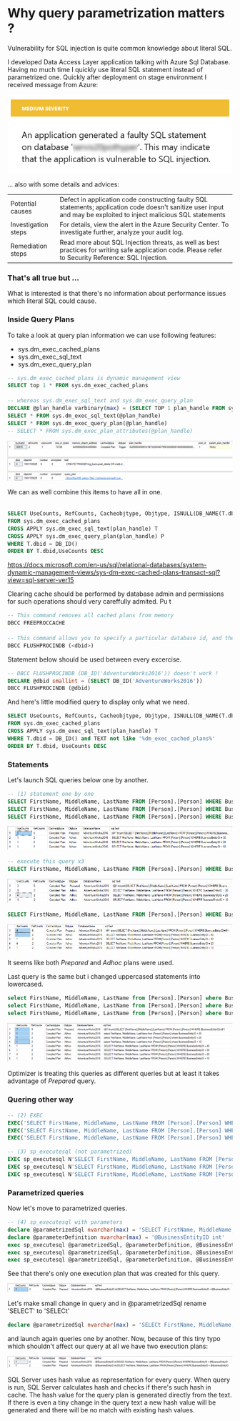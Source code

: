 ﻿# Why query parametrization matters ?

<!-- Id: sql-why-query-parametrization-matters -->
<!-- Categories: SQL, Performance -->
<!-- Date: 20200403 -->

<!-- #header -->
Vulnerability for SQL injection is quite common knowledge about literal SQL. 
<!-- #endheader -->

I developed Data Access Layer application talking with Azure Sql Database. Having no much time I quickly use literal SQL statement instead of parametrized one. Quickly after deployment on stage environment I received message from Azure:

![01](01.png)

... also with some details and advices:

<table>
<tr>
<td>
Potential causes
</td>
<td>
Defect in application code constructing faulty SQL statements; application code doesn't sanitize user input and may be exploited to inject malicious SQL statements
</td>
</tr>

<tr>
<td>
Investigation steps
</td>
<td>
For details, view the alert in the Azure Security Center.
To investigate further, analyze your audit log. 
</td>
</tr>

<tr>
<td>
Remediation steps
</td>
<td>
Read more about SQL Injection threats, as well as best practices for writing safe application code. Please refer to Security Reference: SQL Injection.
</td>
</tr>
</table>

### That's all true but ...

What is interested is that there's no information about performance issues which literal SQL could cause.  

### Inside Query Plans

To take a look at query plan information we can use following features:

- sys.dm_exec_cached_plans 
- sys.dm_exec_sql_text  
- sys.dm_exec_query_plan 


```sql
-- sys.dm_exec_cached_plans is dynamic management view
SELECT top 1 * FROM sys.dm_exec_cached_plans

-- whereas sys.dm_exec_sql_text and sys.dm_exec_query_plan
DECLARE @plan_handle varbinary(max) = (SELECT TOP 1 plan_handle FROM sys.dm_exec_cached_plans)
SELECT * FROM sys.dm_exec_sql_text(@plan_handle) 
SELECT * FROM sys.dm_exec_query_plan(@plan_handle)
-- SELECT * FROM sys.dm_exec_plan_attributes(@plan_handle)
```

![02](02.png)

We can as well combine this items to have all in one.

```sql

SELECT UseCounts, RefCounts, Cacheobjtype, Objtype, ISNULL(DB_NAME(T.dbid),'ResourceDB') AS DatabaseName, TEXT AS sqlText, query_plan 
FROM sys.dm_exec_cached_plans 
CROSS APPLY sys.dm_exec_sql_text(plan_handle) T
CROSS APPLY sys.dm_exec_query_plan(plan_handle) P
WHERE T.dbid = DB_ID()
ORDER BY T.dbid,UseCounts DESC
```

https://docs.microsoft.com/en-us/sql/relational-databases/system-dynamic-management-views/sys-dm-exec-cached-plans-transact-sql?view=sql-server-ver15

Clearing cache should be performed by database admin and permissions for such operations should very careffully admited. Pu t

```sql
-- This command removes all cached plans from memory
DBCC FREEPROCCACHE

-- This command allows you to specify a particular database id, and then clears all plans from that particular database. 
DBCC FLUSHPROCINDB (<dbid>)
```

Statement below should be used between every excercise.

```sql
-- DBCC FLUSHPROCINDB (DB_ID('AdventureWorks2016')) doesn't work !
DECLARE @dbid smallint = (SELECT DB_ID('AdventureWorks2016'))
DBCC FLUSHPROCINDB (@dbid)
```

And here's little modified query to display only what we need.

```sql
SELECT UseCounts, RefCounts, Cacheobjtype, Objtype, ISNULL(DB_NAME(T.dbid),'ResourceDB') AS DatabaseName, TEXT AS sqlText
FROM sys.dm_exec_cached_plans 
CROSS APPLY sys.dm_exec_sql_text(plan_handle) T
WHERE T.dbid = DB_ID() and TEXT not like '%dm_exec_cached_plans%'
ORDER BY T.dbid, UseCounts DESC
```

### Statements 

Let's launch SQL queries below one by another.

```sql
-- (1) statement one by one
SELECT FirstName, MiddleName, LastName FROM [Person].[Person] WHERE BusinessEntityID = 10
SELECT FirstName, MiddleName, LastName FROM [Person].[Person] WHERE BusinessEntityID = 20
SELECT FirstName, MiddleName, LastName FROM [Person].[Person] WHERE BusinessEntityID = 30
```

![06](06.png)

```sql
-- execute this query x3
SELECT FirstName, MiddleName, LastName FROM [Person].[Person] WHERE BusinessEntityID = 20
```

![07](07.png)


```sql
SELECT FirstName, MiddleName, LastName FROM [Person].[Person] WHERE BusinessEntityID = 40
```

![08](08.png)

It seems like both *Prepared* and *Adhoc* plans were used. 

Last query is the same but i changed uppercased statements into lowercased.

```sql
select FirstName, MiddleName, LastName from [Person].[Person] where BusinessEntityID = 10
select FirstName, MiddleName, LastName from [Person].[Person] where BusinessEntityID = 20
select FirstName, MiddleName, LastName from [Person].[Person] where BusinessEntityID = 30
```

![09](09.png)

Optimizer is treating this queries as different queries but at least it takes advantage of *Prepared* query.


### Quering other way



```sql
-- (2) EXEC
EXEC('SELECT FirstName, MiddleName, LastName FROM [Person].[Person] WHERE BusinessEntityID = 10')
EXEC('SELECT FirstName, MiddleName, LastName FROM [Person].[Person] WHERE BusinessEntityID = 20')
EXEC('SELECT FirstName, MiddleName, LastName FROM [Person].[Person] WHERE BusinessEntityID = 30')
```

```sql
-- (3) sp_executesql (not parametrized)
EXEC sp_executesql N'SELECT FirstName, MiddleName, LastName FROM [Person].[Person] WHERE BusinessEntityID = 10'
EXEC sp_executesql N'SELECT FirstName, MiddleName, LastName FROM [Person].[Person] WHERE BusinessEntityID = 20'
EXEC sp_executesql N'SELECT FirstName, MiddleName, LastName FROM [Person].[Person] WHERE BusinessEntityID = 30'
```

### Parametrized queries

Now let's move to parametrized queries.

```sql
-- (4) sp_executesql with parameters
declare @parametrizedSql nvarchar(max) = 'SELECT FirstName, MiddleName, LastName FROM [Person].[Person] WHERE BusinessEntityID = @BusinessEntityID'
declare @parameterDefinition nvarchar(max) = '@BusinessEntityID int'
exec sp_executesql @parametrizedSql, @parameterDefinition, @BusinessEntityID=10
exec sp_executesql @parametrizedSql, @parameterDefinition, @BusinessEntityID=20
exec sp_executesql @parametrizedSql, @parameterDefinition, @BusinessEntityID=30
```
See that there's only one execution plan that was created for this query.

![04](04.png)

Let's make small change in query and in @parametrizedSql rename 'SELECT' to 'SELECt' 
```sql
declare @parametrizedSql nvarchar(max) = 'SELECt FirstName, MiddleName, LastName FROM [Person].[Person] WHERE BusinessEntityID = @BusinessEntityID'
```
and launch again queries one by another. Now, because of this tiny typo which shouldn't affect our query at all we have two execution plans:

![05](05.png)

SQL Server uses hash value as representation for every query. When query is run, SQL Server calculates hash and checks if there's such hash in cache. The hash value for the query plan is generated directly from the text. If there is even a tiny change in the query text a new hash value will be generated and there will be no match with existing hash values. 






